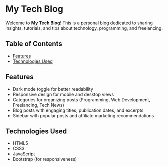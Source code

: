 # My Tech Blog

Welcome to **My Tech Blog**! This is a personal blog dedicated to sharing insights, tutorials, and tips about technology, programming, and freelancing. 

## Table of Contents
- [Features](#features)
- [Technologies Used](#technologies-used)
 
## Features
- Dark mode toggle for better readability
- Responsive design for mobile and desktop views
- Categories for organizing posts (Programming, Web Development, Freelancing, Tech News)
- Blog posts with engaging titles, publication dates, and excerpts
- Sidebar with popular posts and affiliate marketing recommendations

## Technologies Used
- HTML5
- CSS3
- JavaScript
- Bootstrap (for responsiveness)

 
